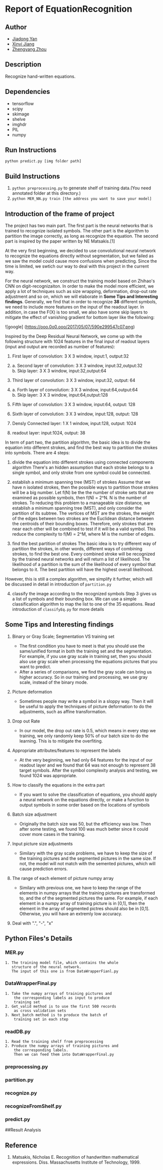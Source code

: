# Report of EquationRecognition

## Author
- [Jiadong Yan](https://github.com/FrankYan93)  
- [Xinyi Jiang](https://github.com/xyjiang94)  
- [Zhengyang Zhou](https://github.com/zhengyjo)

## Description
Recognize hand-written equations.

## Dependencies
- tensorflow
- scipy
- skimage
- shelve
- imghdr
- PIL
- numpy

## Run Instructions
`python predict.py [img folder path]`

## Build Instructions
1. `python preprocessing.py` to generate shelf of training data.(You need annotated folder at this directory.)  
2. `python MER_NN.py train [the address you want to save your model]`

## Introduction of the frame of project
The project has two main part. The first part is the neural networks that is trained to recognize isolated symbols. The other part is the algorithm to partition the image correctly, as long as recognize the equation. The second part is inspired by the paper written by NE Matsakis.[1]  

At the very first beginning, we decided to use convolutional neural network to recognize the equations directly without segmentation, but we failed as we saw the model could cause more confusions when predicting. Since the time is limited, we swtich our way to deal with this project in the current way.

For the neural network, we construct the training model based on Zhihao's CNN on digit-recognizaiton. In order to make the model more efficient, we apply a lot of techniques such as size wrapping, deformation, drop-out rate adjustment and so on, which we will elaborate in **Some Tips and Interesting findings**. Generally, we find that in order to recognize **38** different symbols, we need to include more features on the input of the readout layer. In addition, in case the F(X) is too small, we also have some skip layers to mitigate the effect of vanishing gradient for bottom layer like the following:

![google]
(https://ooo.0o0.ooo/2017/05/07/590e299547c07.png)  

Inspired by the Deep Residual Neural Network, we come up with the following structure with 1024 features in the final input of readout layers (input and output are recorded as number of features): 

1. First layer of convolution: 3 X 3 window, input:1, output:32  

2. a. Second layer of convolution: 3 X 3 window, input:32,output:32  
   b. Skip layer: 3 X 3 window, input:32,output:64

3. Third layer of convolution: 3 X 3 window, input:32, output: 64

4. a. Forth layer of convolution: 3 X 3 window, input:64,output:64  
   b. Skip layer: 3 X 3 window, input:64,output:128  

5. Fifth layer of convolution: 3 X 3 window, input:64, output: 128  

6. Sixth layer of convolution: 3 X 3 window, input:128, output: 128
7. Densly Connected layer: 1 X 1 window, input:128, output: 1024  
8. readout layer: input:1024, output: 38



In term of part two, the partition algorithm, the basic idea is to divide the equation into different strokes, and find the best way to partition the strokes into symbols. There are 4 steps:

1. divide the equation into different strokes using connected components algorithm
There's an hidden assumption that each stroke belongs to a single symbol, and only stroke from one symbol could be connected.

2. establish a minimum spanning tree (MST) of strokes
Assume that we have n isolated strokes, then the possible ways to partition those strokes will be a big number. Let f(N) be the the number of stroke sets that are examined as possible symbols, then f(N) = 2^N. N is the number of strokes.
To reducing this problem to a manageable size distance, we establish a minimum spanning tree (MST), and only consider the partition of its subtree. The vertices of MST are the strokes, the weight of the edges between two strokes are the Euclidean distance between the centroids of their bounding boxes. Therefore, only strokes that are near each other will be combined to test if it will be a valid symbol. This reduce the complexity to f(M) = 2^M, where M is the number of edges.

3. find the best partition of strokes
The basic idea is to try different way of partition the strokes, in other words, different ways of combining strokes, to find the best one. Every combined stroke will be recognized by the trained neural networks and will return a list of likelihood. The likelihood of a partition is the sum of the likelihood of every symbol that belongs to it. The best partition will have the highest overall likelihood.

However, this is still a complex algorithm, we simplify it further, which will be discussed in detail in introduction of `partition.py`

4. classify the image according to the recognized symbols
Step 3 gives us a list of symbols and their bounding box. We can use a simple classification algorithm to map the list to one of the 35 equations. Read introduction of `classifyEq.py` for more details



## Some Tips and Interesting findings
1. Binary or Gray Scale; Segmentation VS training set  
	* The first condition you have to meet is that you should use the same/unified format in both the training set and the segmentation. For example, if you use gray scale in training set, then you should also use gray scale when processing the equations pictures that you want to predict.  
	* After a series of comparisons, we find the gray scale can bring us higher accuracy. So in our training and processing, we use gray scale, instead of the binary mode.
2. Picture deformation
	* Sometimes people may write a symbol in a sloppy way. Then it will be useful to apply the techniques of picture deformation to do the adjustments, such as affine transformation.

3. Drop out Rate  
	* In our model, the drop out rate is 0.5, which means in every step we training, we only randomly keep 50% of our batch size to do the learning. This is to mitigate the overfiting.

4. Appropriate attributes/features to represent the labels  
	* At the very beginning, we had only 64 features for the input of our readout layer and we found that 64 was not enough to represent 38 target symbols. After the symbol complexity analysis and testing, we found 1024 was appropriate.
5. How to classify the equations in the extra part
	* If you want to solve the classification of equations, you should apply a neural network on the equations directly, or make a function to output symbols in some order based on the locations of symbols
6. Batch size adjustment  
	* Originally the batch size was 50, but the efficiency was low. Then after some testing, we found 100 was much better since it could cover more cases in the training.

7. Input picture size adjustments
	* Similary with the gray scale problems, we have to keep the size of the training pictures and the segmented pictures in the same size. If not, the model will not match with the semented pictures, which will cause prediction errors.  

8. The range of each element of picture numpy array
	* Similary with previous one, we have to keep the range of the elements in numpy arrays that the training pictures are transformed to, and the of the segmented pictures the same. For example, if each element in a numpy array of training picture is in [0,1], then the element in the array of segmented pictres should also be in [0,1]. Otherwise, you will have an extremly low accuracy.
8. Deal with ".", "-", "x"

## Python Files's Details

### MER.py
	1. The training model file, which contains the whole  
       structure of the neural network.  
       The input of this one is from DataWrapperFianl.py

### DataWrapperFinal.py
	1. Take the numpy arrays of training pictures and   
		the corresponding labels as input to produce   
		training set
	2. Get_valid method is to use the first 500 records  
		as cross validation sets  
	3. Next_batch method is to produce the batch of   
		training set in each step
### readDB.py
	1. Read the training shelf from preprocessing  
	2. Produce the numpy arrays of training pictures and   
		the corresponding labels.   
		Then we can feed them into DataWrapperFinal.py
### preprocessing.py

### partition.py

### recognize.py

### recognizeFromShelf.py

### predict.py

##Result Analysis

## Reference
1. Matsakis, Nicholas E. Recognition of handwritten mathematical expressions. Diss. Massachusetts Institute of Technology, 1999.
